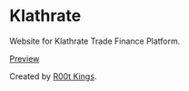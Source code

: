 # Klathrate

Website for Klathrate Trade Finance Platform.

[Preview](https://root-kings.github.io/website-klathrate/)

Created by [R00t Kings](https://root-kings.github.io).